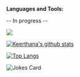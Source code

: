 

<!--
**Madhakee01/Madhakee01** is a ✨ _special_ ✨ repository because its `README.md` (this file) appears on your GitHub profile.

Here are some ideas to get you started:

### Hi there, I'm Keerthana

![image](https://user-images.githubusercontent.com/34112414/105643953-02fe7000-5e61-11eb-9b13-a02821b7ac9d.jpg)


<br />

Hi, I'm Anurag Hazra, a passionate self-taught frontEnd web developer from India.

- 🔭 I’m currently working on a Software Application...
- 🌱 I’m currently learning Machine Learning Models ...
- 👯 I’m looking to collaborate on Data Science Story Telling...
- 🤔 I’m looking for help with ...
- 💬 Ask me about ...
- 📫 How to reach me: ...
- 😄 Pronouns: She/Her...
- ⚡ Fun fact: It's really hard to know """ know me...
-->

**Languages and Tools:**  

-- In progress -- 

![](https://komarev.com/ghpvc/?username=madhakee01&color=brightgreen)


<a href="https://github.com/Madhakee01/github-readme-stats.git">
  <img align="center" src="https://github-readme-stats.madhakee01.vercel.app//api?username=madhakee01&show_icons=true&include_all_commits=true&theme=material-palenight" alt="Keerthana's github stats" />
</a>


[![Top Langs](https://github-readme-stats.madhakee01.vercel.app/api/top-langs/?username=madhakee01&layout=compact&theme=merko)](https://github.com/Madhakee01/github-readme-stats.git)

![Jokes Card](https://readme-jokes.vercel.app/api)

